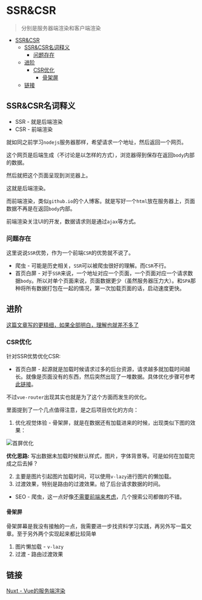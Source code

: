 # SSR&CSR
> 分别是服务器端渲染和客户端渲染

<!-- TOC -->

- [SSR&CSR](#ssrcsr)
    - [SSR&CSR名词释义](#ssrcsr名词释义)
        - [问题存在](#问题存在)
    - [进阶](#进阶)
        - [CSR优化](#csr优化)
            - [骨架屏](#骨架屏)
    - [链接](#链接)

<!-- /TOC -->

## SSR&CSR名词释义

* SSR - 就是后端渲染
* CSR - 前端渲染

就如同之前学习`nodejs`服务器那样，希望请求一个地址，然后返回一个网页。

这个网页是后端生成（不讨论是以怎样的方式），浏览器得到保存在返回`body`内部的数据。

然后就把这个页面呈现到浏览器上。

这就是后端渲染。

而前端渲染，类似`github.io`的个人博客。就是写好一个`html`放在服务器上，页面数据不再是在返回`body`内部。

前端渲染关注UI的开发，数据请求则是通过`ajax`等方式。

### 问题存在

这里说说`SSR`优势，作为一个前端`CSR`的优势就不说了。

* 爬虫 - 可能是历史相关，`SSR`可以被爬虫很好的理解。而`CSR`不行。
* 首页白屏 - 对于`SSR`来说，一个地址对应一个页面，一个页面对应一个请求数据`body`。所以对单个页面来说，页面数据更少（虽然服务器压力大）。和`SPA`那种将所有数据打包在一起的情况，第一次加载页面的话，启动速度更快。

## 进阶

[这篇文章写的更精细，如果全部明白，理解也就差不多了](https://github.com/camsong/blog/issues/8)

### CSR优化

针对SSR优势优化CSR:

* 首页白屏 - 起源就是加载时候请求过多的后台资源，请求越多就加载时间越长。就像是页面没有的东西，然后突然出现了一堆数据。具体优化步骤可参考[此链接](https://zhuanlan.zhihu.com/p/29433875)。

不过`vue-router`出现其实也就是为了这个方面而发生的优化。

里面提到了一个几点值得注意，是之后项目优化的方向：

1. 优化视觉体验 - 骨架屏，就是在数据还有加载进来的时候，出现类似下图的效果：

![首屏优化](https://raw.githubusercontent.com/JiangWeixian/JS-Tips/master/Vue/img/%E9%A6%96%E5%B1%8F%E4%BC%98%E5%8C%96.PNG)

**优化思路:** 写出数据未加载时候默认样式，图片，字体背景等。可是如何在加载完成之后去掉？

2. 主要是图片引起图片加载时间，可以使用`v-lazy`进行图片的懒加载。
3. 过渡效果，特别是路由的过渡效果。给了后台请求数据的时间。

* SEO - 爬虫，这一点好像[不需要前端来考虑](https://www.zhihu.com/question/68677077)，几个搜索公司都做的不错。

#### 骨架屏

骨架屏幕是我没有接触的一点，我需要进一步找资料学习实践，再另外写一篇文章。至于另外两个实现起来都比较简单

1. 图片懒加载 - `v-lazy`
2. 过渡 - 路由过渡效果


## 链接

[Nuxt - Vue的服务端渲染](https://zh.nuxtjs.org/)